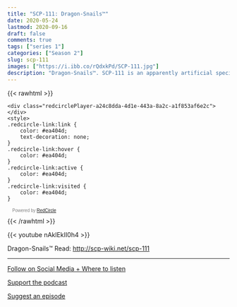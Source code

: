 ```yaml
---
title: "SCP-111: Dragon-Snails™"
date: 2020-05-24
lastmod: 2020-09-16
draft: false
comments: true
tags: ["series 1"]
categories: ["Season 2"]
slug: scp-111
images: ["https://i.ibb.co/rQdxkPd/SCP-111.jpg"]
description: "Dragon-Snails™. SCP-111 is an apparently artificial species of invertebrate vaguely resembling snails."
---
```


{{< rawhtml >}}
<script async defer onload="redcircleIframe();" src="https://api.podcache.net/embedded-player/sh/63705181-2bd5-4fc1-a869-6f5b27226efa/ep/a24c8dda-4d1e-443a-8a2c-a1f853af6e2c"></script>
    <div class="redcirclePlayer-a24c8dda-4d1e-443a-8a2c-a1f853af6e2c"></div>
    <style>
    .redcircle-link:link {
        color: #ea404d;
        text-decoration: none;
    }
    .redcircle-link:hover {
        color: #ea404d;
    }
    .redcircle-link:active {
        color: #ea404d;
    }
    .redcircle-link:visited {
        color: #ea404d;
    }
</style>
<p style="margin-top:3px;margin-left:11px;font-family: sans-serif;font-size: 10px; color: gray;">Powered by <a class="redcircle-link" href="https://redcircle.com?utm_source=rc_embedded_player&utm_medium=web&utm_campaign=embedded_v1">RedCircle</a></p>
{{< /rawhtml >}}

{{< youtube nAklEkII0h4 >}}

Dragon-Snails™
Read: http://scp-wiki.net/scp-111

---

[Follow on Social Media + Where to listen](/links)

[Support the podcast](/support)

[Suggest an episode](/suggest)
